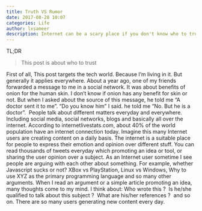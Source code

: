 ```yaml
---
title: Truth VS Rumor
date: 2017-08-28 10:07
categories: Life
author: lxsameer
description: Internet can be a scary place if you don't know who to trust.
---
```

TL;DR
> This post is about who to trust 

First of all, This post targets the tech world. Because I’m living in it. But generally it applies everywhere.
About a year ago, one of my friends forwarded a message to me in a social network. It was about benefits of onion for the human skin. I don’t know if onion has any benefit for skin or not. But when I asked about the source of this message, he told me “A doctor sent it to me”. “Do you know him” I said. he told me “No. But he is a doctor”. 
People talk about different matters everyday and everywhere. Including social media, social networks, blogs and basically all over the internet. According to internetlivestats.com, about 40% of the world population have an internet connection today. Imagine this many Internet users are creating content on a daily basis. The internet is a suitable place for people to express their emotion and opinion over different stuff. You can read thousands of tweets everyday which promoting an idea or tool, or sharing the user opinion over a subject. As an Internet user sometime I see people are arguing with each other about something. For example, whether Javascript sucks or not? XBox vs PlayStation, Linux vs Windows, Why to use XYZ as the primary programming language and so many other arguments. When I read an argument or a simple article promoting an idea, many thoughts come to my mind. I think about:
Who wrote this ?
 Is he/she qualified to talk about this subject ? 
What are his/her references ? 
and so on.
There are so many users generating new content every day.
